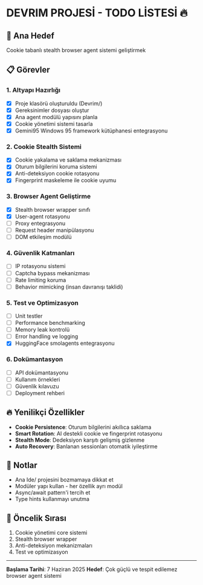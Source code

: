 # DEVRIM PROJESİ - TODO LİSTESİ 🔥

## 🎯 Ana Hedef
Cookie tabanlı stealth browser agent sistemi geliştirmek

## 📋 Görevler

### 1. Altyapı Hazırlığı
- [x] Proje klasörü oluşturuldu (Devrim/)
- [x] Gereksinimler dosyası oluştur
- [x] Ana agent modülü yapısını planla
- [x] Cookie yönetimi sistemi tasarla
- [x] Gemini95 Windows 95 framework kütüphanesi entegrasyonu

### 2. Cookie Stealth Sistemi
- [x] Cookie yakalama ve saklama mekanizması
- [x] Oturum bilgilerini koruma sistemi
- [x] Anti-deteksiyon cookie rotasyonu
- [x] Fingerprint maskeleme ile cookie uyumu

### 3. Browser Agent Geliştirme
- [x] Stealth browser wrapper sınıfı
- [x] User-agent rotasyonu
- [ ] Proxy entegrasyonu
- [ ] Request header manipülasyonu
- [ ] DOM etkileşim modülü

### 4. Güvenlik Katmanları
- [ ] IP rotasyonu sistemi
- [ ] Captcha bypass mekanizması
- [ ] Rate limiting koruma
- [ ] Behavior mimicking (insan davranışı taklidi)

### 5. Test ve Optimizasyon
- [ ] Unit testler
- [ ] Performance benchmarking
- [ ] Memory leak kontrolü
- [ ] Error handling ve logging
- [x] HuggingFace smolagents entegrasyonu

### 6. Dokümantasyon
- [ ] API dokümantasyonu
- [ ] Kullanım örnekleri
- [ ] Güvenlik kılavuzu
- [ ] Deployment rehberi

## 🔥 Yenilikçi Özellikler
- **Cookie Persistence**: Oturum bilgilerini akıllıca saklama
- **Smart Rotation**: AI destekli cookie ve fingerprint rotasyonu
- **Stealth Mode**: Dedeksiyon karşıtı gelişmiş gizlenme
- **Auto Recovery**: Banlanan sessionları otomatik iyileştirme

## 📝 Notlar
- Ana Ide/ projesini bozmamaya dikkat et
- Modüler yapı kullan - her özellik ayrı modül
- Async/await pattern'i tercih et
- Type hints kullanmayı unutma

## 🚀 Öncelik Sırası
1. Cookie yönetimi core sistemi
2. Stealth browser wrapper
3. Anti-deteksiyon mekanizmaları
4. Test ve optimizasyon

---
**Başlama Tarihi**: 7 Haziran 2025
**Hedef**: Çok güçlü ve tespit edilemez browser agent sistemi

